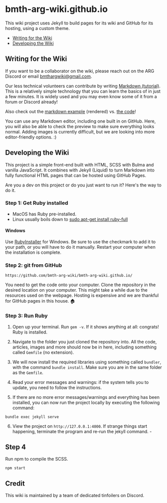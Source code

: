# bmth-arg-wiki.github.io

This wiki project uses Jekyll to build pages for its wiki and GitHub for its hosting, using a custom 
theme.    

- [Writing for the Wiki](#writing-for-the-wiki)
- [Developing the Wiki](#developing-the-wiki)

## Writing for the Wiki

If you want to be a collaborator on the wiki, please reach out on the ARG Discord or
email [bmthargwiki@gmail.com](mailto:bmthargwiki@gmail.com).

Our less technical volunteers can contribute by writing [Markdown (tutorial)](https://www.youtube.com/watch?v=qhoXn4bIE1s). This is a relatively simple technology 
that you can learn the basics of in just a few minutes. It is widely used and you may even know 
some of it from a forum or Discord already!

Also check out the [markdown example](pages/markdown_example) (rendered) vs. [the code](pages/markdown_example.md)!

You can use any Markdown editor, including one built in on GitHub. Here, you will also be able to check the preview 
to make sure everything looks normal. Adding images is currently difficult, but we are looking into more 
editor-friendly options. :)

## Developing the Wiki

This project is a simple front-end built with HTML, SCSS with Bulma and vanilla JavaScript. It combines with 
Jekyll (Liquid) to turn Markdown into fully functional HTML pages that can be hosted using GitHub Pages.

Are you a dev on this project or do you just want to run it? Here's the way to do it.

### Step 1: Get Ruby installed

- MacOS has Ruby pre-installed.
- Linux usually boils down to [sudo apt-get install ruby-full](https://www.ruby-lang.org/en/documentation/installation/#package-management-systems)

#### Windows

Use [RubyInstaller](https://rubyinstaller.org/downloads/) for Windows. Be sure to use the 
checkmark to add it to your path, or you will have to do it manually. Restart your computer 
when the installation is complete.

### Step 2: git from GitHub

`https://github.com/bmth-arg-wiki/bmth-arg-wiki.github.io/`

You need to get the code onto your computer. Clone the repository in the desired location 
on your computer. This might take a while due to the resources used on the webpage. Hosting is 
expensive and we are thankful for GitHub pages in this house. 🏠

### Step 3: Run Ruby

1. Open up your terminal. Run `gem -v`. If it shows anything at all: congrats! Ruby is installed.

2. Navigate to the folder you just cloned the repository into. All the code, articles, images
and more should now be in here, including something called `Gemfile` (no extension).

3. We will now install the required libraries using something called `bundler`, with the command 
`bundle install`. Make sure you are in the same folder as the `Gemfile`.

4. Read your error messages and warnings: if the system tells you to update, you need to follow 
the instructions.

5. If there are no more error messages/warnings and everything has been installed, you can now 
run the project locally by executing the following command: 

`bundle exec jekyll serve`

6. View the project on `http://127.0.0.1:4000`. If strange things start happening, terminate the
program and re-run the jekyll command. -

## Step 4

Run npm to compile the SCSS.

`npm start`

## Credit

This wiki is maintained by a team of dedicated tinfoilers on Discord.
